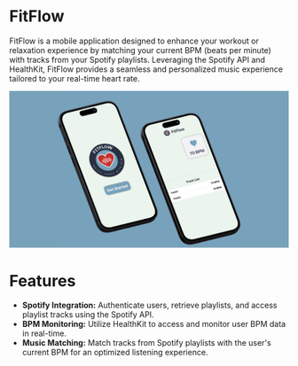 # FitFlow

FitFlow is a mobile application designed to enhance your workout or relaxation experience by matching your current BPM (beats per minute) with tracks from your Spotify playlists. Leveraging the Spotify API and HealthKit, FitFlow provides a seamless and personalized music experience tailored to your real-time heart rate.

<div align="center">
  <img src="Fit_Flow/FitFlowThumbnail.png" alt="FitFlow Screenshot" />
</div>

# Features
- **Spotify Integration:** Authenticate users, retrieve playlists, and access playlist tracks using the Spotify API.
- **BPM Monitoring:** Utilize HealthKit to access and monitor user BPM data in real-time.
- **Music Matching:** Match tracks from Spotify playlists with the user's current BPM for an optimized listening experience.
